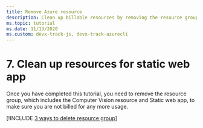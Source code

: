 ```yaml
---
title: Remove Azure resource
description: Clean up billable resources by removing the resource group with an Azure CLI command. 
ms.topic: tutorial
ms.date: 11/13/2020
ms.custom: devx-track-js, devx-track-azurecli
---
```


# 7. Clean up resources for static web app

Once you have completed this tutorial, you need to remove the resource group, which includes the Computer Vision resource and Static web app, to make sure you are not billed for any more usage. 

[!INCLUDE [3 ways to delete resource group](../includes/resource-group-remove.md)]
